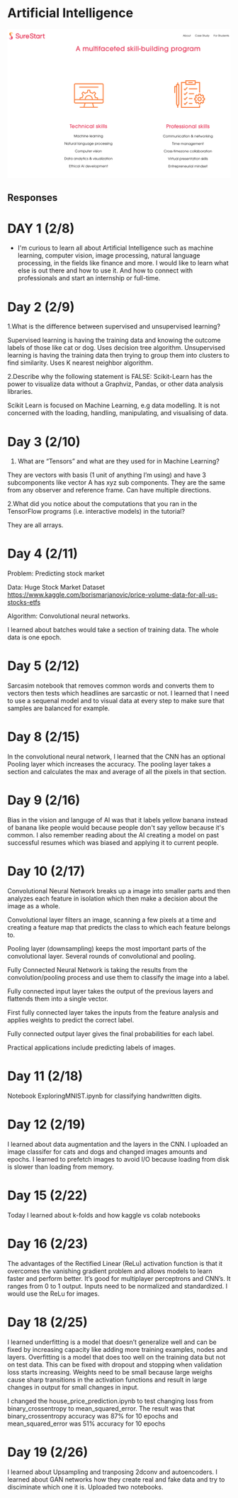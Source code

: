 # Artificial Intelligence



![](https://github.com/vitaliybeinspired/Artificial-Intelligence/blob/main/images/surestart.png)


## Responses

# DAY 1 (2/8)
- I'm curious to learn all about Artificial Intelligence such as machine learning, computer vision, image processing, natural language processing, in the fields like finance and more. I would like to learn what else is out there and how to use it. And how to connect with professionals and start an internship or full-time.

# Day 2 (2/9)

1.What is the difference between supervised and unsupervised learning? 

Supervised learning is having the training data and knowing the outcome labels of those like cat or dog. Uses decision tree algorithm.
Unsupervised learning is having the training data then trying to group them into clusters to find similarity. Uses K nearest neighbor algorithm. 

2.Describe why the following statement is FALSE: Scikit-Learn has the power to visualize data without a Graphviz, Pandas, or other data analysis libraries.

Scikit Learn is focused on Machine Learning, e.g data modelling. It is not concerned with the loading, handling, manipulating, and visualising of data.

# Day 3 (2/10)

1. What are “Tensors” and what are they used for in Machine Learning? 

They are vectors with basis (1 unit of anything I’m using) and have 3 subcomponents like vector A has xyz sub components. 
They are the same from any observer and reference frame. Can have multiple directions.


2.What did you notice about the computations that you ran in the TensorFlow 
programs (i.e. interactive models) in the tutorial? 

They are all arrays. 

# Day 4 (2/11)

Problem: Predicting stock market 

Data: Huge Stock Market Dataset https://www.kaggle.com/borismarjanovic/price-volume-data-for-all-us-stocks-etfs 

Algorithm: Convolutional neural networks. 

I learned about batches would take a section of training data. The whole data is one epoch.

# Day 5 (2/12)


Sarcasim notebook that removes common words and converts them to vectors then tests which headlines are sarcastic or not.
I learned that I need to use a sequenal model and to visual data at every step to make sure that samples are balanced for example.

# Day 8 (2/15)

In the convolutional neural network, I learned that the CNN has an optional Pooling layer which increases the accuracy. The pooling layer takes a section and calculates the max and average of all the pixels in that section.

# Day 9 (2/16)

Bias in the vision and languge of AI was that it labels yellow banana instead of banana like people would because people don't say yellow because it's common. I also remember reading about the AI creating a model on past successful resumes which was biased and applying it to current people.

# Day 10 (2/17)

Convolutional Neural Network breaks up a image into smaller parts and then analyzes each feature in isolation which then make a decision about the image as a whole.

Convolutional layer filters an image, scanning a few pixels at a time and creating a feature map that predicts the class to which each feature belongs to.

Pooling layer (downsampling) keeps the most important parts of the convolutional layer. Several rounds of convolutional and pooling.

Fully Connected Neural Network is taking the results from the convolution/pooling process and use them to classify the image into a label.

Fully connected input layer takes the output of the previous layers and flattends them into a single vector.

First fully connected layer takes the inputs from the feature analysis and applies weights to predict the correct label.

Fully connected output layer gives the final probabilities for each label.
 
Practical applications include predicting labels of images.

# Day 11 (2/18)

Notebook ExploringMNIST.ipynb for classifying handwritten digits.

# Day 12 (2/19)

I learned about data augmentation and the layers in the CNN. I uploaded an image classifer for cats and dogs and changed images amounts and epochs. I learned to prefetch images to avoid I/O because loading from disk is slower than loading from memory.

# Day 15 (2/22)

Today I learned about k-folds and how kaggle vs colab notebooks

# Day 16 (2/23)

The advantages of the Rectified Linear (ReLu) activation function is that it overcomes the vanishing gradient problem and allows models to learn faster and perform better. It’s good for multiplayer perceptrons and CNN’s. It ranges from 0 to 1 output. Inputs need to be normalized and standardized. I would use the ReLu for images.

# Day 18 (2/25)

I learned underfitting is a model that doesn’t generalize well and can be fixed by increasing capacity like adding more training examples, nodes and layers. Overfitting is a model that does too well on the training data but not on test data. This can be fixed with dropout and stopping when validation loss starts increasing. Weights need to be small because large weighs cause sharp transitions in the activation functions and result in large changes in output for small changes in input.

I changed the house_price_prediction.ipynb to test changing loss from binary_crossentropy to mean_squared_error. The result was that binary_crossentropy accuracy was 87% for 10 epochs and mean_squared_error was 51% accuracy for 10 epochs

# Day 19 (2/26)

I learned about Upsampling and tranposing 2dconv and autoencoders. 
I learned about GAN networks how they create real and fake data and try to disciminate which one it is.
Uploaded two notebooks.
